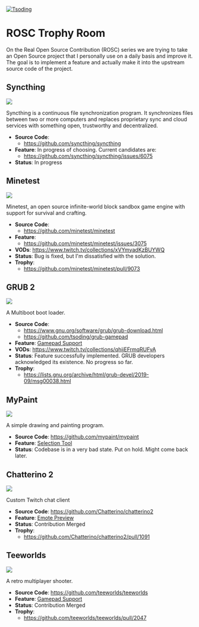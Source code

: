 [![Tsoding](https://img.shields.io/badge/twitch.tv-tsoding-purple?logo=twitch&style=for-the-badge)](https://www.twitch.tv/tsoding)
# ROSC Trophy Room

On the Real Open Source Contribution (ROSC) series we are trying to
take an Open Source project that I personally use on a daily basis and
improve it. The goal is to implement a feature and actually make it
into the upstream source code of the project.

## Syncthing

![](https://img.shields.io/badge/in%20progress-blue?style=for-the-badge)

Syncthing is a continuous file synchronization program. It
synchronizes files between two or more computers and replaces
proprietary sync and cloud services with something open, trustworthy
and decentralized.

- **Source Code**:
  - https://github.com/syncthing/syncthing
- **Feature**: In progress of choosing. Current candidates are:
  - https://github.com/syncthing/syncthing/issues/6075
- **Status**: In progress

## Minetest

![](https://img.shields.io/badge/inconclusive-grey?style=for-the-badge)

Minetest, an open source infinite-world block sandbox game engine with
support for survival and crafting.

- **Source Code**:
  - https://github.com/minetest/minetest
- **Feature**:
  - https://github.com/minetest/minetest/issues/3075
- **VODs**: https://www.twitch.tv/collections/xVYmyadKzBUYWQ
- **Status**: Bug is fixed, but I'm dissatisfied with the solution.
- **Trophy**:
  - https://github.com/minetest/minetest/pull/9073

## GRUB 2

![](https://img.shields.io/badge/paused-grey?style=for-the-badge)

A Multiboot boot loader.

- **Source Code**:
  - https://www.gnu.org/software/grub/grub-download.html
  - https://github.com/tsoding/grub-gamepad
- **Feature**: [Gamepad Support](https://steamcommunity.com/groups/steamuniverse/discussions/0/558751660797029626/)
- **VODs**: https://www.twitch.tv/collections/qhijEFrmqRUFvA
- **Status**: Feature successfully implemented. GRUB developers
  acknowledged its existence. No progress so far.
- **Trophy**:
  - https://lists.gnu.org/archive/html/grub-devel/2019-09/msg00038.html

## MyPaint

![](https://img.shields.io/badge/paused-grey?style=for-the-badge)

A simple drawing and painting program.

- **Source Code**: https://github.com/mypaint/mypaint
- **Feature**: [Selection Tool](https://github.com/mypaint/mypaint/issues/31)
- **Status**: Codebase is in a very bad state. Put on hold. Might come
  back later.

## Chatterino 2

![](https://img.shields.io/badge/success-green?style=for-the-badge)

Custom Twitch chat client

- **Source Code**: https://github.com/Chatterino/chatterino2
- **Feature**: [Emote Preview](https://github.com/Chatterino/chatterino2/issues/976)
- **Status**: Contribution Merged
- **Trophy**:
  - https://github.com/Chatterino/chatterino2/pull/1091

## Teeworlds

![](https://img.shields.io/badge/success-green?style=for-the-badge)

A retro multiplayer shooter.

- **Source Code**: https://github.com/teeworlds/teeworlds
- **Feature**: [Gamepad Support](https://github.com/teeworlds/teeworlds/issues/40)
- **Status**: Contribution Merged
- **Trophy**:
  - https://github.com/teeworlds/teeworlds/pull/2047
